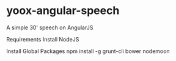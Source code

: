 # yoox-angular-speech
A simple 30' speech on AngularJS

Requirements
Install NodeJS

Install Global Packages npm install -g grunt-cli bower nodemoon
